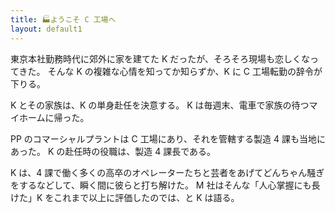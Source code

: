 ```yaml
---
title: 🏭ようこそ C 工場へ
layout: default1
---
```

東京本社勤務時代に郊外に家を建てた K だったが、そろそろ現場も恋しくなってきた。
そんな K の複雑な心情を知ってか知らずか、K に C 工場転勤の辞令が下りる。

K とその家族は、K の単身赴任を決意する。
K は毎週末、電車で家族の待つマイホームに帰った。

PP のコマーシャルプラントは C 工場にあり、それを管轄する製造 4 課も当地にあった。
K の赴任時の役職は、製造 4 課長である。

K は、4 課で働く多くの高卒のオペレーターたちと芸者をあげてどんちゃん騒ぎをするなどして、瞬く間に彼らと打ち解けた。
M 社はそんな「人心掌握にも長けた」K をこれまで以上に評価したのでは、と K は語る。
